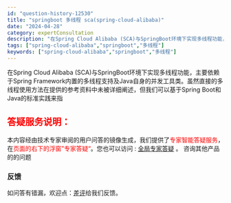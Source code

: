 ```yaml
---
id: "question-history-12530"
title: "springboot 多线程 sca(spring-cloud-alibaba)"
date: "2024-04-28"
category: expertConsultation
description: "在Spring Cloud Alibaba (SCA)与SpringBoot环境下实现多线程功能，主要依赖于Spring Framework内置的多线程支持及Java自身的并发工具类。虽然直接的多线程使用方法在提供的参考资料中未被详细阐述，但我们可以基于Spring Boot和Java的标准实践来指"
tags: ["spring-cloud-alibaba","springboot","多线程"]
keywords: ["spring-cloud-alibaba","springboot","多线程"]
---
```


在Spring Cloud Alibaba (SCA)与SpringBoot环境下实现多线程功能，主要依赖于Spring Framework内置的多线程支持及Java自身的并发工具类。虽然直接的多线程使用方法在提供的参考资料中未被详细阐述，但我们可以基于Spring Boot和Java的标准实践来指
## <font color="#FF0000">答疑服务说明：</font> 

本内容经由技术专家审阅的用户问答的镜像生成，我们提供了<font color="#FF0000">专家智能答疑服务</font>，在<font color="#FF0000">页面的右下的浮窗”专家答疑“</font>。您也可以访问 : [全局专家答疑](https://opensource.alibaba.com/chatBot) 。 咨询其他产品的的问题

### 反馈
如问答有错漏，欢迎点：[差评](https://ai.nacos.io/user/feedbackByEnhancerGradePOJOID?enhancerGradePOJOId=12623)给我们反馈。

